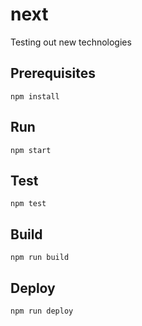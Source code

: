 # next
Testing out new technologies

## Prerequisites

```
npm install
```

## Run

```
npm start
```

## Test

```
npm test
```

## Build

```
npm run build
```

## Deploy

```
npm run deploy
```
